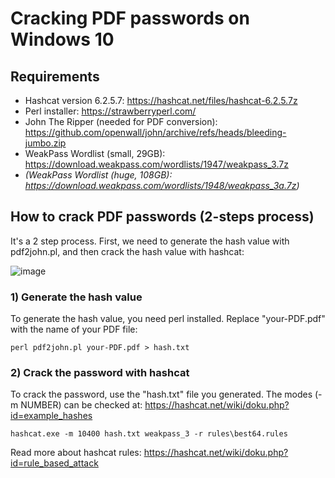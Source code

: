 # Cracking PDF passwords on Windows 10

## Requirements

+ Hashcat version 6.2.5.7: https://hashcat.net/files/hashcat-6.2.5.7z
+ Perl installer: https://strawberryperl.com/
+ John The Ripper (needed for PDF conversion): https://github.com/openwall/john/archive/refs/heads/bleeding-jumbo.zip
+ WeakPass Wordlist (small, 29GB): https://download.weakpass.com/wordlists/1947/weakpass_3.7z
+ *(WeakPass Wordlist (huge, 108GB): https://download.weakpass.com/wordlists/1948/weakpass_3a.7z)*

## How to crack PDF passwords (2-steps process)

It's a 2 step process. First, we need to generate the hash value with pdf2john.pl, and then crack the hash value with hashcat:

![image](https://user-images.githubusercontent.com/57206134/177036890-bb606d5e-203a-480f-84a2-70511de45756.png)

### 1) Generate the hash value

To generate the hash value, you need perl installed. Replace "your-PDF.pdf" with the name of your PDF file:

```perl pdf2john.pl your-PDF.pdf > hash.txt```

### 2) Crack the password with hashcat

To crack the password, use the "hash.txt" file you generated. The modes (-m NUMBER) can be checked at: https://hashcat.net/wiki/doku.php?id=example_hashes

```hashcat.exe -m 10400 hash.txt weakpass_3 -r rules\best64.rules```

Read more about hashcat rules: https://hashcat.net/wiki/doku.php?id=rule_based_attack

